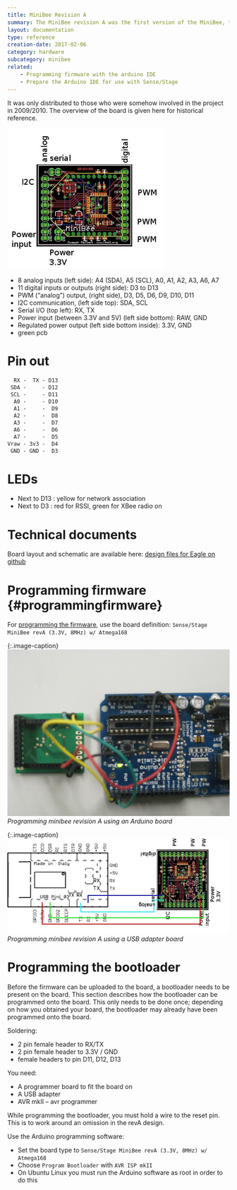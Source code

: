 ```yaml
---
title: MiniBee Revision A
summary: The MiniBee revision A was the first version of the MiniBee, the alpha version. It was manufactured during the research-creation project Sense/Stage at Concordia University and McGill University in 2009.
layout: documentation
type: reference
creation-date: 2017-02-06
category: hardware
subcategory: minibee
related: 
    - Programming firmware with the arduino IDE
    - Prepare the Arduino IDE for use with Sense/Stage
---
```


It was only distributed to those who were somehow involved in the project in 2009/2010. The overview of the board is given here for historical reference.
    
![](/img/minibee_revA_annotated2.jpg)


* 8 analog inputs (left side): A4 (SDA), A5 (SCL), A0, A1, A2, A3, A6, A7
* 11 digital inputs or outputs (right side): D3 to D13
* PWM (“analog”) output, (right side), D3, D5, D6, D9, D10, D11
* I2C communication, (left side top): SDA, SCL
* Serial I/O (top left): RX, TX
* Power input (between 3.3V and 5V) (left side bottom): RAW, GND
* Regulated power output (left side bottom inside): 3.3V, GND
* green pcb

# Pin out

```
  RX -  TX - D13
 SDA -     - D12
 SCL -     - D11
  A0 -     - D10
  A1 -     -  D9
  A2 -     -  D8
  A3 -     -  D7
  A6 -     -  D6
  A7 -     -  D5
Vraw - 3v3 -  D4
 GND - GND -  D3

```


# LEDs

* Next to D13 : yellow for network association
* Next to D3 : red for RSSI, green for XBee radio on


# Technical documents

Board layout and schematic are available here: [design files for Eagle on github](https://github.com/sensestage/minibee_hardware/tree/master/minibee/revA)

# Programming firmware {#programmingfirmware}

For [programming the firmware](prepare-the-arduino-ide-for-use-with-sense-stage#board), use the board definition: `Sense/Stage MiniBee revA (3.3V, 8MHz) w/ Atmega168`


{:.image-caption}
![](/img/minibee_revA_program_arduino_small.jpg)
*Programming minibee revision A using an Arduino board*


{:.image-caption}
![](/img/minibee_revA_program-usb-adapter.jpg)
*Programming minibee revision A using a USB adapter board*


# Programming the bootloader

Before the firmware can be uploaded to the board, a bootloader needs to be present on the board. This section describes how the bootloader can be programmed onto the board. This only needs to be done once; depending on how you obtained your board, the bootloader may already have been programmed onto the board.

Soldering:

* 2 pin female header to RX/TX
* 2 pin female header to 3.3V / GND
* female headers to pin D11, D12, D13

You need:

* A programmer board to fit the board on
* A USB adapter
* AVR mkII – avr programmer

While programming the bootloader, you must hold a wire to the reset pin. This is to work around an omission in the revA design.


Use the Arduino programming software:

* Set the board type to `Sense/Stage MiniBee revA (3.3V, 8MHz) w/ Atmega168`
* Choose `Program Bootloader` with `AVR ISP mkII`
* On Ubuntu Linux you must run the Arduino software as root in order to do this


